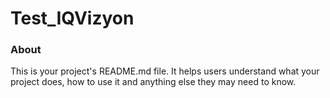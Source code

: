 Test_IQVizyon
=============

### About

This is your project's README.md file. It helps users understand what your
project does, how to use it and anything else they may need to know.